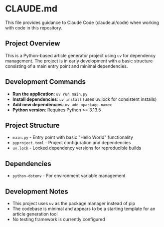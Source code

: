 # CLAUDE.md

This file provides guidance to Claude Code (claude.ai/code) when working with code in this repository.

## Project Overview

This is a Python-based article generator project using `uv` for dependency management. The project is in early development with a basic structure consisting of a main entry point and minimal dependencies.

## Development Commands

- **Run the application**: `uv run main.py`
- **Install dependencies**: `uv install` (uses uv.lock for consistent installs)
- **Add new dependencies**: `uv add <package-name>`
- **Python version**: Requires Python >= 3.13.5

## Project Structure

- `main.py` - Entry point with basic "Hello World" functionality
- `pyproject.toml` - Project configuration and dependencies
- `uv.lock` - Locked dependency versions for reproducible builds

## Dependencies

- `python-dotenv` - For environment variable management

## Development Notes

- This project uses `uv` as the package manager instead of pip
- The codebase is minimal and appears to be a starting template for an article generation tool
- No testing framework is currently configured